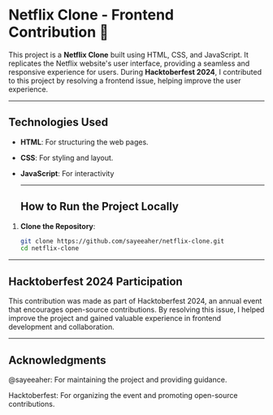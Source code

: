 # Netflix Clone - Frontend Contribution 🎥

This project is a **Netflix Clone** built using HTML, CSS, and JavaScript. It replicates the Netflix website's user interface, providing a seamless and responsive experience for users. During **Hacktoberfest 2024**, I contributed to this project by resolving a frontend issue, helping improve the user experience.

---

## Technologies Used

- **HTML**: For structuring the web pages.
- **CSS**: For styling and layout.
- **JavaScript**: For interactivity

  ---

  ## How to Run the Project Locally

1. **Clone the Repository**:
   ```bash
   git clone https://github.com/sayeeaher/netflix-clone.git
   cd netflix-clone

---
## Hacktoberfest 2024 Participation

This contribution was made as part of Hacktoberfest 2024, an annual event that encourages open-source contributions. By resolving this issue, I helped improve the project and gained valuable experience in frontend development and collaboration.

---
## Acknowledgments

@sayeeaher: For maintaining the project and providing guidance.

Hacktoberfest: For organizing the event and promoting open-source contributions.
